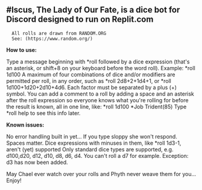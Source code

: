 #Iscus, The Lady of Our Fate, is a dice bot for Discord designed to run on Replit.com
---
      All rolls are drawn from RANDOM.ORG
      See: (https://www.random.org/)

**How to use:**
      
Type a message beginning with *roll followed by a dice expression (that's an asterisk, or shift+8 on your keyboard before the word roll). Example: *roll 1d100
A maximum of four combinations of dice and/or modifiers are permitted per roll, in any order, such as *roll 2d8+2+1d4+1, or *roll 1d100+1d20+2d10+4d6.  Each factor must be separated by a plus (+) symbol.
You can add a comment to a roll by adding a space and an asterisk after the roll expression so everyone knows what you're rolling for before the result is known, all in one line, like: *roll 1d100 *Job Trident(85)
Type *roll help to see this info later.

**Known issues:**
      
No error handling built in yet... If you type sloppy she won't respond.  Spaces matter.
Dice expressions with minuses in them, like *roll 1d3-1, aren't (yet) supported
Only standard dice types are supported, e.g. d100,d20, d12, d10, d8, d6, d4.  You can't roll a d7 for example. Exception: d3 has now been added.

May Chael ever watch over your rolls and Phyth never weave them for you... Enjoy!
